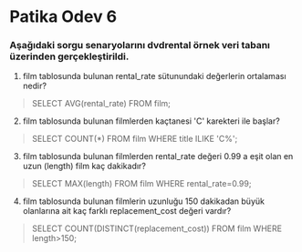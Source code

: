 # Patika Odev 6

### Aşağıdaki sorgu senaryolarını dvdrental örnek veri tabanı üzerinden gerçekleştirildi.

1. film tablosunda bulunan rental_rate sütunundaki değerlerin ortalaması nedir?
> SELECT AVG(rental_rate) FROM film;

2. film tablosunda bulunan filmlerden kaçtanesi 'C' karekteri ile başlar?
> SELECT COUNT(*) FROM film
WHERE title ILIKE 'C%';

3. film tablosunda bulunan filmlerden rental_rate değeri 0.99 a eşit olan en uzun (length) film kaç dakikadır?
> SELECT MAX(length) FROM film
WHERE rental_rate=0.99;

4. film tablosunda bulunan filmlerin uzunluğu 150 dakikadan büyük olanlarına ait kaç farklı replacement_cost değeri vardır?
> SELECT COUNT(DISTINCT(replacement_cost)) FROM film
WHERE length>150;
